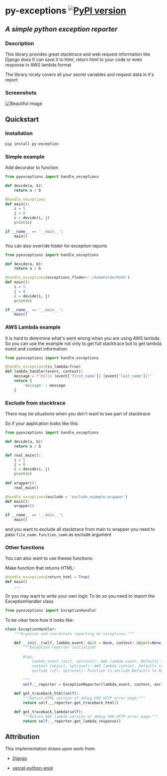 # py-exceptions [![PyPI version](https://badge.fury.io/py/py-exception.svg)](https://badge.fury.io/py/py-exception)

## *A simple python exception reporter*

### Description

This library provides great stacktrace and
web request information like Django does
It can save it to html, return html to your code or
even response in AWS lambda format

The library nicely covers all your secret variables and
request data in it's report

### Screenshots

![Beautiful image](https://github.com/PotatoHD404/py-exceptions/blob/dev/image.jpg?raw=true)

## Quickstart

### Installation

```sh
pip install py-exception
```

### Simple example

Add decorator to function

```python
from pyexceptions import handle_exceptions

def devide(a, b):
    return a / b

@handle_exceptions
def main():
    i = 5
    j = 0
    c = devide(i, j)
    print(c)

if __name__ == '__main__':
    main()
```

You can also override folder for exception reports

```python
from pyexceptions import handle_exceptions

def devide(a, b):
    return a / b

@handle_exceptions(exceptions_floder='./SomeFolderPath')
def main():
    i = 5
    j = 0
    c = devide(i, j)
    print(c)

if __name__ == '__main__':
    main()
```

### AWS Lambda example

It is hard to determine what's went wrong when you are using
AWS lambda. So you can use the example not only to get full stacktrace
but to get lambda event and context information:

```python
from pyexceptions import handle_exceptions

@handle_exceptions(is_lambda=True)
def lambda_handler(event, context):
    message = f"Hello {event['first_name']} {event['last_name']}!"
    return { 
        'message' : message
    }
```

### Exclude from stacktrace

There may be situations when you don't want to see part of stacktrace

So if your application looks like this:

```python
from pyexceptions import handle_exceptions

def devide(a, b):
    return a / b

def real_main():
    i = 5
    j = 0
    c = devide(i, j)
    print(c)
    
def wrapper():
    real_main()

@handle_exceptions(exclude = 'exclude_example.wrapper')
def main():
    wrapper()

if __name__ == '__main__':
    main()
```

and you want to exclude all stacktrace from main to wrapper
you need to pass `file_name.function_name` as exclude argument

### Other functions

You can also want to use theese functions:

Make function that returns HTML:

```python
@handle_exceptions(return_html = True)
def main()
    ...
```

Or you may want to write your own logic
To do so you need to import the ExceptionHandler class

```python
from pyexceptions import ExceptionHandler
```

To be clear here how it looks like:

```python
class ExceptionHandler:
    """Organize and coordinate reporting on exceptions."""

    def __init__(self, lambda_event: dict = None, context: object=None, exclude: str=None):
        """Exception reporter initializer
        
        Args:
            lambda_event (dict, optional): AWS lambda event. Defaults to None.
            context (object, optional): AWS lambda context. Defaults to None.
            exclude (str, optional): Function to exclude Defaults to None.
        
        """
        self.__reporter = ExceptionReporter(lambda_event, context, exclude)

    def get_traceback_html(self):
        """Return HTML version of debug 500 HTTP error page."""
        return self.__reporter.get_traceback_html()

    def get_traceback_lambda(self):
        """Return AWS lambda version of debug 500 HTTP error page."""
        return self.__reporter.get_lambda_response()
```

## Attribution

This implementation draws upon work from:

- [Django](https://github.com/django/django)

- [vercel-python-wsgi](https://github.com/ardnt/vercel-python-wsgi)
